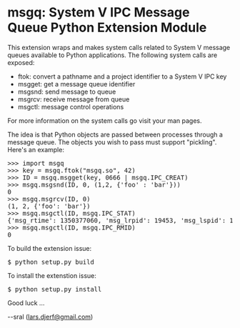 msgq: System V IPC Message Queue Python Extension Module
========================================================

This extension wraps and makes system calls related to System V message queues
available to Python applications. The following system calls are exposed:

- ftok: convert a pathname and a project identifier to a System V IPC key
- msgget: get a message queue identifier
- msgsnd: send message to queue
- msgrcv: receive message from queue
- msgctl: message control operations

For more information on the system calls go visit your man pages.

The idea is that Python objects are passed between processes through a message
queue. The objects you wish to pass must support "pickling". Here's an example:
<pre>
>>> import msgq
>>> key = msgq.ftok("msgq.so", 42)
>>> ID = msgq.msgget(key, 0666 | msgq.IPC_CREAT)
>>> msgq.msgsnd(ID, 0, (1,2, {'foo' : 'bar'}))
0
>>> msgq.msgrcv(ID, 0)
(1, 2, {'foo': 'bar'})
>>> msgq.msgctl(ID, msgq.IPC_STAT)
{'msg_rtime': 1350377060, 'msg_lrpid': 19453, 'msg_lspid': 19453, 'msg_ctime': 1350377056, 'msg_qbytes': 16384, 'msg_perm': {'uid': 1000, 'cgid': 100, 'gid': 100, 'mode': 438, 'cuid': 1000, '__key': 704726339, '__seq': 56}, 'msg_qnum': 0, 'msg_stime': 1350377056}
>>> msgq.msgctl(ID, msgq.IPC_RMID)
0
</pre>

To build the extension issue:
<pre>
$ python setup.py build
</pre>
To install the extenstion issue:
<pre>
$ python setup.py install
</pre>

Good luck ...

--sral (lars.djerf@gmail.com)
